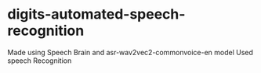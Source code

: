 # digits-automated-speech-recognition
Made using Speech Brain and asr-wav2vec2-commonvoice-en model Used speech Recognition
